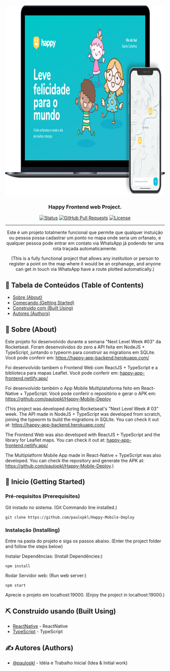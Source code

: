 <p align="center">
  <a href="" rel="noopener">
  <img width="1000" height="600" src="/assets/Model github.png" alt="Project logo"></a>
</p>

<h3 align="center">Happy Frontend web Project.</h3>

<div align="center">

[![Status](https://img.shields.io/badge/status-active-success.svg)]()
[![GitHub Pull Requests](https://img.shields.io/github/issues-pr/kylelobo/The-Documentation-Compendium.svg)](https://github.com/kylelobo/The-Documentation-Compendium/pulls)
[![License](https://img.shields.io/badge/license-MIT-blue.svg)](/LICENSE)

</div>

---

<p align="center"> 
  Este é um projeto totalmente funcional que permite que qualquer instuição ou pessoa possa cadastrar um 
  ponto no mapa onde seria um orfanato, e qualquer pessoa pode entrar em contato via WhatsApp já podendo
  ter uma rota traçada automaticamente.
  <br />
</p>
<p align="center"> 
  (This is a fully functional project that allows any institution or person to register a
   point on the map where it would be an orphanage, and anyone can get in touch via WhatsApp
   have a route plotted automatically.)
  <br />
</p>

## 📝 Tabela de Conteúdos (Table of Contents)

- [Sobre (About)](#about)
- [Começando (Getting Started)](#getting_started)
- [Construido com (Built Using)](#built_using)
- [Autores (Authors)](#authors)

## 🧐 Sobre (About) <a name="about"></a>

Este projeto foi desenvolvido durante a semana "Next Level Week #03" da Rocketseat.
Foram desenvolvidos do zero a API feita em NodeJS + TypeScript, juntando o typeorm para construir as 
migrations em SQLite. Você pode conferir em: <a href="https://happy-app-backend.herokuapp.com/" target="_blank">https://happy-app-backend.herokuapp.com/<a> 

Foi desenvolvido tambem o Frontend Web com ReactJS + TypeScript e a biblioteca para
mapas Leaflet. Você pode conferir em: <a href="happy-app-frontend.netlify.app/" target="_blank">happy-app-frontend.netlify.app/<a>

Foi desenvolvido também o App Mobile Multiplataforma feito em React-Native + TypeScript. Você pode conferir o repositório e gerar o APK em: <a href="https://github.com/paulopkl/Happy-Mobile-Deploy" target="_blank">https://github.com/paulopkl/Happy-Mobile-Deploy</a>

(This project was developed during Rocketseat's "Next Level Week # 03" week. The API made in NodeJS + TypeScript was developed from scratch, joining the typeorm to build the migrations in SQLite. You can check it out at: <a href="https://happy-app-backend.herokuapp.com/" target="_blank">https://happy-app-backend.herokuapp.com/<a>

The Frontend Web was also developed with ReactJS + TypeScript and the library for Leaflet maps. You can check it out at: <a href="happy-app-frontend.netlify.app/" target="_blank">happy-app-frontend.netlify.app/<a>

The Multiplatform Mobile App made in React-Native + TypeScript was also developed. You can check the repository and generate the APK at: <a href="https://github.com/paulopkl/Happy-Mobile-Deploy" target="_blank">https://github.com/paulopkl/Happy-Mobile-Deploy</a>.)

## 🏁 Inicio (Getting Started) <a name="getting_started"></a>

### Pré-requisitos (Prerequisites)

Git instado no sistema.
(Git Commando line installed.)

```
git clone https://github.com/paulopkl/Happy-Mobile-Deploy
```

### Instalação (Installing)

Entre na pasta do projeto e siga os passos abaixo.
(Enter the project folder and follow the steps below)

Instalar Dependências: (Install Dependêncies:)

```
npm install
```

Rodar Servidor web: (Run web server:)

```
npm start
```

Aprecie o projeto em localhost:19000. (Enjoy the project in localhost:19000.)

## ⛏️ Construido usando (Built Using) <a name="built_using"></a>

- [ReactNative](https://reactnative.dev) - ReactNative
- [TypeScript](https://www.typescriptlang.org/) - TypeScript

## ✍️ Autores (Authors) <a name="authors"></a>

- [@paulopkl](https://github.com/paulopkl) - Idéia e Trabalho Inicial (Idea & Initial work)